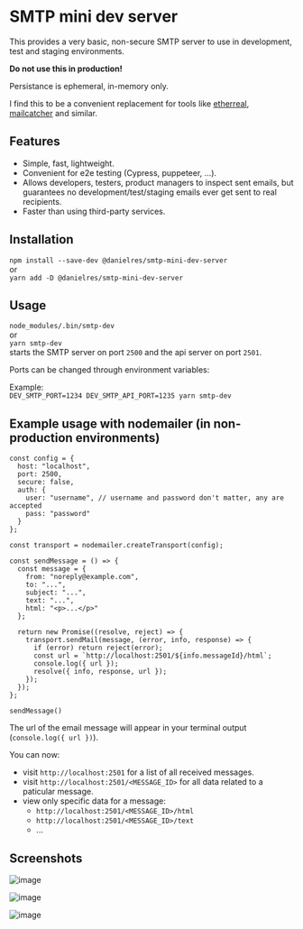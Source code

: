 # SMTP mini dev server

This provides a very basic, non-secure SMTP server to use in development, test and staging environments.

**Do not use this in production!**

Persistance is ephemeral, in-memory only.

I find this to be a convenient replacement for tools like [etherreal](https://ethereal.email), [mailcatcher](https://mailcatcher.me/) and similar.

## Features

- Simple, fast, lightweight.
- Convenient for e2e testing (Cypress, puppeteer, ...).
- Allows developers, testers, product managers to inspect sent emails, but guarantees no development/test/staging emails ever get sent to real recipients.
- Faster than using third-party services.

## Installation

`npm install --save-dev @danielres/smtp-mini-dev-server`\
or\
`yarn add -D @danielres/smtp-mini-dev-server`

## Usage

`node_modules/.bin/smtp-dev`\
or\
`yarn smtp-dev` \
starts the SMTP server on port `2500` and the api server on port `2501`.

Ports can be changed through environment variables:

Example: \
`DEV_SMTP_PORT=1234 DEV_SMTP_API_PORT=1235 yarn smtp-dev`

## Example usage with nodemailer (in non-production environments)

```
const config = {
  host: "localhost",
  port: 2500,
  secure: false,
  auth: {
    user: "username", // username and password don't matter, any are accepted
    pass: "password"
  }
};

const transport = nodemailer.createTransport(config);

const sendMessage = () => {
  const message = {
    from: "noreply@example.com",
    to: "...",
    subject: "...",
    text: "...",
    html: "<p>...</p>"
  };

  return new Promise((resolve, reject) => {
    transport.sendMail(message, (error, info, response) => {
      if (error) return reject(error);
      const url = `http://localhost:2501/${info.messageId}/html`;
      console.log({ url });
      resolve({ info, response, url });
    });
  });
};

sendMessage()
```

The url of the email message will appear in your terminal output (`console.log({ url })`).

You can now:

- visit `http://localhost:2501` for a list of all received messages.
- visit `http://localhost:2501/<MESSAGE_ID>` for all data related to a paticular message.
- view only specific data for a message:
  - `http://localhost:2501/<MESSAGE_ID>/html`
  - `http://localhost:2501/<MESSAGE_ID>/text`
  - ...

## Screenshots

![image](https://raw.githubusercontent.com/danielres/smtp-mini-dev-server/assets/homepage.png)

![image](https://raw.githubusercontent.com/danielres/smtp-mini-dev-server/assets/message-data.png)

![image](https://raw.githubusercontent.com/danielres/smtp-mini-dev-server/assets/message-html.png)
